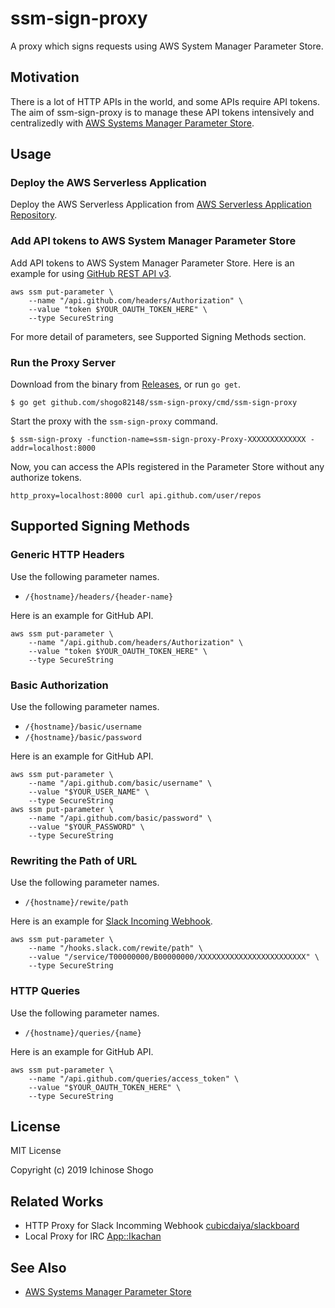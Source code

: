 # ssm-sign-proxy
A proxy which signs requests using AWS System Manager Parameter Store.

## Motivation

There is a lot of HTTP APIs in the world, and some APIs require API tokens.
The aim of ssm-sign-proxy is to manage these API tokens intensively and centralizedly with [AWS Systems Manager Parameter Store](https://docs.aws.amazon.com/systems-manager/latest/userguide/systems-manager-paramstore.html).


## Usage

### Deploy the AWS Serverless Application

Deploy the AWS Serverless Application from [AWS Serverless Application Repository](https://serverlessrepo.aws.amazon.com/applications/arn:aws:serverlessrepo:us-east-1:445285296882:applications~ssm-sign-proxy).

### Add API tokens to AWS System Manager Parameter Store

Add API tokens to AWS System Manager Parameter Store.
Here is an example for using [GitHub REST API v3](https://developer.github.com/v3/).

```
aws ssm put-parameter \
    --name "/api.github.com/headers/Authorization" \
    --value "token $YOUR_OAUTH_TOKEN_HERE" \
    --type SecureString
```

For more detail of parameters, see Supported Signing Methods section.

### Run the Proxy Server

Download from the binary from [Releases](https://github.com/shogo82148/ssm-sign-proxy/releases), or run `go get`.

```
$ go get github.com/shogo82148/ssm-sign-proxy/cmd/ssm-sign-proxy
```

Start the proxy with the `ssm-sign-proxy` command.

```
$ ssm-sign-proxy -function-name=ssm-sign-proxy-Proxy-XXXXXXXXXXXXX -addr=localhost:8000
```

Now, you can access the APIs registered in the Parameter Store without any authorize tokens.

```
http_proxy=localhost:8000 curl api.github.com/user/repos
```


## Supported Signing Methods

### Generic HTTP Headers

Use the following parameter names.

- `/{hostname}/headers/{header-name}`

Here is an example for GitHub API.

```
aws ssm put-parameter \
    --name "/api.github.com/headers/Authorization" \
    --value "token $YOUR_OAUTH_TOKEN_HERE" \
    --type SecureString
```

### Basic Authorization

Use the following parameter names.

- `/{hostname}/basic/username`
- `/{hostname}/basic/password`

Here is an example for GitHub API.

```
aws ssm put-parameter \
    --name "/api.github.com/basic/username" \
    --value "$YOUR_USER_NAME" \
    --type SecureString
aws ssm put-parameter \
    --name "/api.github.com/basic/password" \
    --value "$YOUR_PASSWORD" \
    --type SecureString
```

### Rewriting the Path of URL

Use the following parameter names.

- `/{hostname}/rewite/path`

Here is an example for [Slack Incoming Webhook](https://api.slack.com/incoming-webhooks).

```
aws ssm put-parameter \
    --name "/hooks.slack.com/rewite/path" \
    --value "/service/T00000000/B00000000/XXXXXXXXXXXXXXXXXXXXXXXX" \
    --type SecureString
```

### HTTP Queries

Use the following parameter names.

- `/{hostname}/queries/{name}`

Here is an example for GitHub API.

```
aws ssm put-parameter \
    --name "/api.github.com/queries/access_token" \
    --value "$YOUR_OAUTH_TOKEN_HERE" \
    --type SecureString
```


## License

MIT License

Copyright (c) 2019 Ichinose Shogo


## Related Works

- HTTP Proxy for Slack Incomming Webhook [cubicdaiya/slackboard](https://github.com/cubicdaiya/slackboard)
- Local Proxy for IRC [App::Ikachan](https://metacpan.org/pod/App::Ikachan)


## See Also

- [AWS Systems Manager Parameter Store](https://docs.aws.amazon.com/systems-manager/latest/userguide/systems-manager-paramstore.html)
